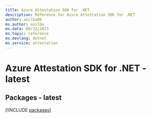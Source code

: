 ```yaml
---
title: Azure Attestation SDK for .NET
description: Reference for Azure Attestation SDK for .NET
author: anilba06
ms.author: anilba
ms.data: 09/22/2023
ms.topic: reference
ms.devlang: dotnet
ms.service: attestation
---
```

# Azure Attestation SDK for .NET - latest
## Packages - latest
[!INCLUDE [packages](attestation-index.md)]